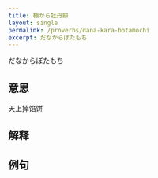 ```yaml
---
title: 棚から牡丹餅
layout: single
permalink: /proverbs/dana-kara-botamochi
excerpt: だなからぼたもち
---
```


だなからぼたもち

## 意思

天上掉馅饼

## 解释

## 例句

